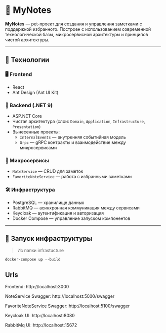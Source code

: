 ﻿# 📝 MyNotes

**MyNotes** — pet-проект для создания и управления заметками с поддержкой избранного. Построен с использованием современной технологической базы, микросервисной архитектуры и принципов чистой архитектуры.

---

## 🔧 Технологии

### 🖥️ Frontend

- React
- Ant Design (Ant UI Kit)

### 🧠 Backend (.NET 9)

- ASP.NET Core
- Чистая архитектура (слои: `Domain`, `Application`, `Infrastructure`, `Presentation`)
- Вынесенные проекты:
    - `InternalEvents` — внутренняя событийная модель
    - `Grpc` — gRPC контракты и взаимодействие между микросервисами

### 🧩 Микросервисы

- `NoteService` — CRUD для заметок
- `FavoriteNoteService` — работа с избранными заметками

### 🛠️ Инфраструктура

- PostgreSQL — хранилище данных
- RabbitMQ — асинхронная коммуникация между сервисами
- Keycloak — аутентификация и авторизация
- Docker Compose — управление запуском компонентов

---

## 🚀 Запуск инфраструктуры
> Из папки infrastucture

```
docker-compose up --build
```

## Urls

Frontend: http://localhost:3000

NoteService Swagger: http://localhost:5000/swagger

FavoriteNoteService Swagger: http://localhost:5100/swagger

Keycloak UI: http://localhost:8080

RabbitMq UI: http://localhost:15672